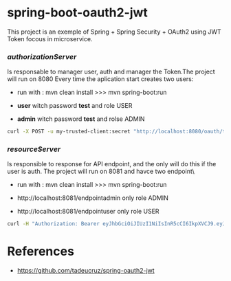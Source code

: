 # spring-boot-oauth2-jwt

This project is an exemple of Spring + Spring Security + OAuth2 using JWT Token focous in microservice. 

### *authorizationServer* 
Is responsable to manager user, auth and manager the Token.The project will run on 8080 
Every time the aplication start creates two users:

* run with : mvn clean install >>> mvn spring-boot:run

* **user** witch password **test** and role USER
* **admin** witch password **test** and rolse ADMIN

```bash
curl -X POST -u my-trusted-client:secret "http://localhost:8080/oauth/token?grant_type=password&username=user&password=test"
```

### *resourceServer* 
Is responsible to response for API endpoint, and the only will do this if the user is auth. The project will run on 8081 and havce two endpoint\

* run with : mvn clean install >>> mvn spring-boot:run

* http://localhost:8081/endpointadmin only role ADMIN
* http://localhost:8081/endpointuser only role USER



```bash
curl -H "Authorization: Bearer eyJhbGciOiJIUzI1NiIsInR5cCI6IkpXVCJ9.eyJyb2xlIjoiUk9MRV9VU0VSIiwidXNlcl9uYW1lIjoidGFkZXVjcnV6Iiwic2NvcGUiOlsicmVhZCIsIndyaXRlIl0sImV4cCI6MTQ5NTcwNTEyOCwidXVpZCI6ImUwZjNjOGM4LThmNzMtNDkzNS1hYjY3LWUxMDRhNjkyNzg2YyIsImF1dGhvcml0aWVzIjpbIlJPTEVfVVNFUiJdLCJqdGkiOiJjY2M0MTJiMi05ZTQ0LTQzODktOWIwMS01YzRjODRhYzRmNjUiLCJjbGllbnRfaWQiOiJteS10cnVzdGVkLWNsaWVudCJ9.65kTz4Omiy1a1RTgAoEtGKcidh9VUeqoM3wskHdw4sc" http://localhost:8081/endpointuser
```


# References 

* https://github.com/tadeucruz/spring-oauth2-jwt
